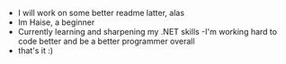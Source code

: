- I will work on some better readme latter, alas
- Im Haise, a beginner
- Currently learning and sharpening my .NET skills
-I'm working hard to code better and be a better programmer overall
- that's it :)

<!---
Haise777/Haise777 is a ✨ special ✨ repository because its `README.md` (this file) appears on your GitHub profile.
You can click the Preview link to take a look at your changes.
--->
